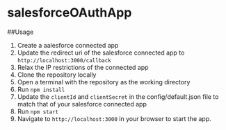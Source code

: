 # salesforceOAuthApp

##Usage
1. Create a aalesforce connected app
2. Update the redirect uri of the salesforce connected app to `http://localhost:3000/callback`
3. Relax the IP restrictions of the connected app
4. Clone the repository locally
5. Open a terminal with the repository as the working directory
6. Run `npm install`
7. Update the `clientId` and `clientSecret` in the config/default.json file to match that of your salesforce connected app
9. Run `npm start`
10. Navigate to `http://localhost:3000` in your browser to start the app.
